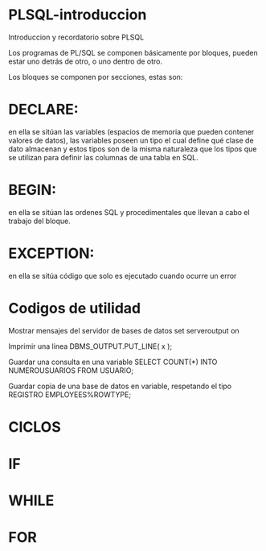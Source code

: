 # PLSQL-introduccion
Introduccion y recordatorio sobre PLSQL

Los programas de PL/SQL se componen básicamente por bloques, pueden estar uno detrás de otro, o uno dentro de otro.

Los bloques se componen por secciones, estas son:

# DECLARE:
en ella se sitúan las variables (espacios de memoria que pueden contener valores de datos), las variables poseen un tipo el cual define qué clase de dato almacenan y estos tipos son de la misma naturaleza que los tipos que se utilizan para definir las columnas de una tabla en SQL.

# BEGIN: 
en ella se sitúan las ordenes SQL y procedimentales que llevan a cabo el trabajo del bloque.

# EXCEPTION: 
en ella se sitúa código que solo es ejecutado cuando ocurre un error


# Codigos de utilidad
  Mostrar mensajes del servidor de bases de datos
        set serveroutput on

  Imprimir una linea 
        DBMS_OUTPUT.PUT_LINE( x );

  Guardar una consulta en una variable
        SELECT COUNT(*) INTO NUMEROUSUARIOS
        FROM USUARIO;
        
  Guardar copia de una base de datos en variable, respetando el tipo
          REGISTRO EMPLOYEES%ROWTYPE;

# CICLOS
  # IF
  # WHILE
  # FOR
